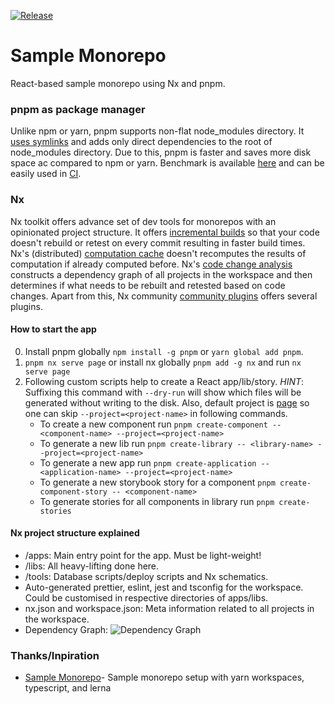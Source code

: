 [![Release](https://github.com/vsramalwan/sample-monorepo/actions/workflows/release.yml/badge.svg?branch=main)](https://github.com/vsramalwan/sample-monorepo/actions/workflows/release.yml)
# Sample Monorepo

React-based sample monorepo using Nx and pnpm.


### pnpm as package manager
Unlike npm or yarn, pnpm supports non-flat node_modules directory. It [uses symlinks](https://pnpm.js.org/motivation#creating-a-non-flat-node_modules-directory) and adds only direct dependencies to the root of node_modules directory. Due to this, pnpm is faster and saves more disk space ac compared to npm or yarn. Benchmark is available [here](https://github.com/pnpm/benchmarks-of-javascript-package-managers#lots-of-files) and can be easily used in [CI](https://pnpm.js.org/continuous-integration).

### Nx
Nx toolkit offers advance set of dev tools for monorepos with an opinionated project structure. It offers [incremental builds](https://nx.dev/latest/react/ci/incremental-builds) so that your code doesn't  rebuild or retest on every commit resulting in faster build times. Nx's (distributed) [computation cache](https://nx.dev/latest/react/core-concepts/computation-caching) doesn't recomputes the results of computation if already computed before. Nx's [code change analysis](https://nx.dev/latest/react/core-concepts/affected#code-changes-analysis) constructs a dependency graph of all projects in the workspace and then determines if what needs to be rebuilt and retested based on code changes. Apart from this, Nx community [community plugins](https://nx.dev/nx-community) offers several plugins.

#### How to start the app
0. Install pnpm globally `npm install -g pnpm` or `yarn global add pnpm`.
1. `pnpm nx serve page` or install nx globally `pnpm add -g nx` and run `nx serve page`
2. Following custom scripts help to create a React app/lib/story. _HINT_: Suffixing this command with `--dry-run` will show which files will be generated without writing to the disk. Also, default project is [page](https://github.com/vsramalwan/sample-monorepo/blob/130bc9514c0b426d028ec1cc9873c77c97c89f18/workspace.json#L6) so one can skip `--project=<project-name>` in following commands.
    * To create a new component run `pnpm create-component -- <component-name> --project=<project-name>`
    * To generate a new lib run `pnpm create-library -- <library-name> --project=<project-name>`
    * To generate a new app run `pnpm create-application -- <application-name> --project=<project-name>`
    * To generate a new storybook story for a component `pnpm create-component-story -- <component-name>`
    * To generate stories for all components in library run `pnpm create-stories`

#### Nx project structure explained
- /apps: Main entry point for the app. Must be light-weight!
- /libs: All heavy-lifting done here.
- /tools: Database scripts/deploy scripts and Nx schematics.
- Auto-generated prettier, eslint, jest and tsconfig for the workspace. Could be customised in respective directories of apps/libs.
- nx.json and workspace.json: Meta information related to all projects in the workspace.
- Dependency Graph: ![Dependency Graph](https://github.com/vsramalwan/sample-monorepo/blob/main/docs/dep-graph.png "dep-graph")

### Thanks/Inpiration
- [Sample Monorepo](https://github.com/wixplosives/sample-monorepo)- Sample monorepo setup with yarn workspaces, typescript, and lerna
